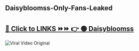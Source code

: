 
 ## Daisybloomss-Only-Fans-Leaked

# <h2><a href="https://clipsfans.com/Daisybloomss&ref=git">🔗 Click to LINKS ⏩⏩ 👉 🟢 Daisybloomss </a></h2>

<a href="https://clipsfans.com/Daisybloomss&ref=git" rel="nofollow" data-target="animated-image.originalLink"><img src="https://i.ibb.co.com/xMMVF88/686577567.gif" alt="Viral Video Original" style="max-width: 100%; display: inline-block;" data-target="animated-image.originalImage"></a>

